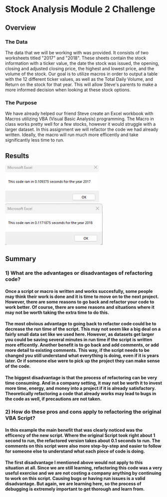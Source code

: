 # Stock Analysis Module 2 Challenge

## Overview

### The Data
The data that we will be working with was provided. It consists of two worksheets titled "2017" and "2018". These sheets contain the stock information with a ticker value, the date the stock was issued, the opening, closing and adjusted closing price, the highest and lowest price, and the volume of the stock. Our goal is to utilize macros in order to output a table with the 12 different ticker values, as well as the Total Daily Volume, and Return on the stock for that year. This will allow Steve's parents to make a more informed decision when looking at these stock options.  

### The Purpose
We have already helped our friend Steve create an Excel workbook with Macros utilizing VBA (Visual Basic Analysis) programming. The Macro in class works pretty well for a few stocks, however it would struggle with a larger dataset. In this assignment we will refactor the code we had already written. Ideally, the macro will run much more efficently and take significantly less time to run.

## Results

![VBA 2017 Screenshot](https://github.com/jkehm/stock_analysis/blob/main/Resources/VBA_Challenge_2017.png)
![VBA_2018_Screenshot](https://github.com/jkehm/stock_analysis/blob/main/Resources/VBA_Challenge_2018.png)



## Summary
###   1) What are the advantages or disadvantages of refactoring code?
#### Once a script or macro is written and works succesfully, some people may think their work is done and it is time to move on to the next project. However, there are some reasons to go back and refactor your code to work better. Of course, there are some reasons and situations where it may **not** be worth taking the extra time to do this. 
#### The most obvious advantage to going back to refactor code could be to decrease the run time of the script. This may not seem like a big deal on a fairly small data set like we used here. However, as datasets get larger you could be saving several minutes in run time if the script is written more efficently. Another benefit is to go back and add comments, or add more detail to existing comments. This way, if the script needs to be changed you still understand what everything is doing, even if it is years later. Or if someone else were to pick up the project they can make sense of the code.
#### The biggest disadvantage is that the process of refactoring can be very time consuming. And in a company setting, it may not be worth it to invest more time, energy, and money into a project if it is already satisfactory. Theoretically refactoring a code that already works may lead to bugs in the code as well, if precautions are not taken. 

###   2) How do these pros and cons apply to refactoring the original VBA Script?
#### In this example the main benefit that was clearly noticed was the efficency of the new script. Where the original Script took right about 1 second to run, the refactored version takes about 0.1 seconds to run. The comments on this script were also more step-by-step and easier to follow for someone else to understand what each piece of code is doing.
#### The first disadvantage I mentioned above would not apply to this situation at all. Since we are still learning, refactoring this code was a very useful exercise and we are not costing a company anything by continuing to work on this script. Causing bugs or having run issues is a valid disadvantage. But again, we are learning here, so the process of debugging is extremely important to get thorough and learn from. 
